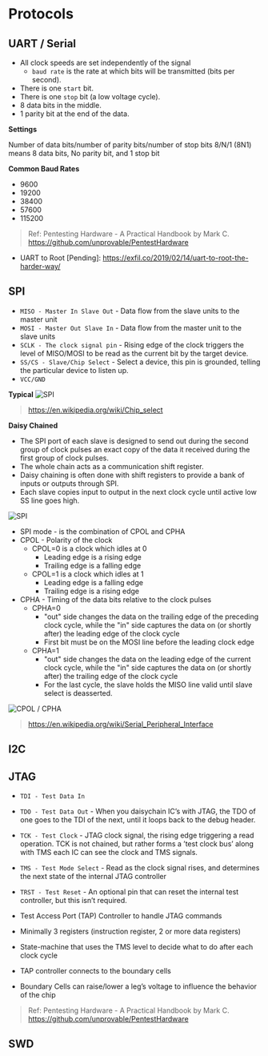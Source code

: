 # Protocols

## UART / Serial

- All clock speeds are set independently of the signal
   - `baud rate` is the rate at which bits will be transmitted (bits per second).
- There is one `start` bit.
- There is one `stop` bit (a low voltage cycle).
- 8 data bits in the middle.
- 1 parity bit at the end of the data.

**Settings**

Number of data bits/number of parity bits/number of stop bits
8/N/1 (8N1) means 8 data bits, No parity bit, and 1 stop bit

**Common Baud Rates**

- 9600
- 19200
- 38400
- 57600
- 115200

> Ref: Pentesting Hardware - A Practical Handbook by Mark C. https://github.com/unprovable/PentestHardware

- UART to Root [Pending]: https://exfil.co/2019/02/14/uart-to-root-the-harder-way/

## SPI

- `MISO - Master In Slave Out` - Data flow from the slave units to the master unit
- `MOSI - Master Out Slave In` - Data flow from the
master unit to the slave units
- `SCLK - The clock signal pin` - Rising edge of the clock triggers the level of MISO/MOSI to be read as the current bit by the target device.
- `SS/CS - Slave/Chip Select` - Select a device, this pin is grounded, telling the particular device to listen up.
- `VCC/GND`

**Typical**
![SPI](https://upload.wikimedia.org/wikipedia/commons/thumb/f/fc/SPI_three_slaves.svg/545px-SPI_three_slaves.svg.png)
> https://en.wikipedia.org/wiki/Chip_select

**Daisy Chained**

- The SPI port of each slave is designed to send out during the second group of clock pulses an exact copy of the data it received during the first group of clock pulses.
- The whole chain acts as a communication shift register.
- Daisy chaining is often done with shift registers to provide a bank of inputs or outputs through SPI.
- Each slave copies input to output in the next clock cycle until active low SS line goes high.

![SPI](https://upload.wikimedia.org/wikipedia/commons/thumb/9/97/SPI_three_slaves_daisy_chained.svg/545px-SPI_three_slaves_daisy_chained.svg.png)

- SPI mode - is the combination of CPOL and CPHA
- CPOL - Polarity of the clock
   - CPOL=0 is a clock which idles at 0
      - Leading edge is a rising edge
      - Trailing edge is a falling edge
   - CPOL=1 is a clock which idles at 1
      - Leading edge is a falling edge
      - Trailing edge is a rising edge
- CPHA - Timing of the data bits relative to the clock pulses
   - CPHA=0
      - "out" side changes the data on the trailing edge of the preceding clock cycle, while the "in" side captures the data on (or shortly after) the leading edge of the clock cycle
      - First bit must be on the MOSI line before the leading clock edge
   - CPHA=1
      - "out" side changes the data on the leading edge of the current clock cycle, while the "in" side captures the data on (or shortly after) the trailing edge of the clock cycle
      - For the last cycle, the slave holds the MISO line valid until slave select is deasserted.

![CPOL / CPHA](https://upload.wikimedia.org/wikipedia/commons/thumb/6/6b/SPI_timing_diagram2.svg/645px-SPI_timing_diagram2.svg.png)
> https://en.wikipedia.org/wiki/Serial_Peripheral_Interface

## I2C

## JTAG

- `TDI - Test Data In`
- `TDO - Test Data Out` - When you daisychain IC’s with JTAG, the TDO of one goes to the TDI of the next, until it loops back to the debug header.
- `TCK - Test Clock` - JTAG clock signal, the rising edge triggering a read operation. TCK is not chained, but rather forms a ’test clock bus’ along with TMS each IC can see the clock and TMS signals.
- `TMS - Test Mode Select` - Read as the clock signal rises, and determines the next state of the internal JTAG controller
- `TRST - Test Reset` - An optional pin that can reset the internal test controller, but this isn’t required.


- Test Access Port (TAP) Controller to handle JTAG commands
- Minimally 3 registers (instruction register, 2 or more data registers)
- State-machine that uses the TMS level to decide what to do after each clock cycle
- TAP controller connects to the boundary cells
- Boundary Cells can raise/lower a leg’s voltage to influence the behavior of the chip

> Ref: Pentesting Hardware - A Practical Handbook by Mark C. https://github.com/unprovable/PentestHardware

## SWD
